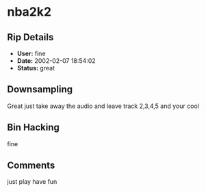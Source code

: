 # nba2k2

## Rip Details

- **User:** fine
- **Date:** 2002-02-07 18:54:02
- **Status:** great<br />

## Downsampling

Great just take away the audio and leave track 2,3,4,5 and your cool

## Bin Hacking

fine

## Comments

just play have fun

